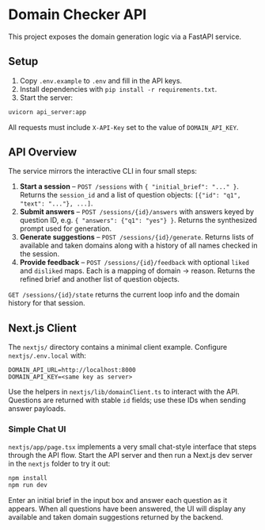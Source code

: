 # Domain Checker API

This project exposes the domain generation logic via a FastAPI service.

## Setup

1. Copy `.env.example` to `.env` and fill in the API keys.
2. Install dependencies with `pip install -r requirements.txt`.
3. Start the server:

```bash
uvicorn api_server:app
```

All requests must include `X-API-Key` set to the value of `DOMAIN_API_KEY`.

## API Overview

The service mirrors the interactive CLI in four small steps:

1. **Start a session** – `POST /sessions` with `{ "initial_brief": "..." }`.
   Returns the `session_id` and a list of question objects:
   `[{"id": "q1", "text": "..."}, ...]`.
2. **Submit answers** – `POST /sessions/{id}/answers` with answers keyed by question ID,
   e.g. `{ "answers": {"q1": "yes"} }`.
   Returns the synthesized prompt used for generation.
3. **Generate suggestions** – `POST /sessions/{id}/generate`.
   Returns lists of available and taken domains along with a history of all names checked in the session.
4. **Provide feedback** – `POST /sessions/{id}/feedback` with optional `liked` and `disliked` maps.
   Each is a mapping of domain → reason. Returns the refined brief and another list of question objects.

`GET /sessions/{id}/state` returns the current loop info and the domain history for that session.

## Next.js Client

The `nextjs/` directory contains a minimal client example. Configure
`nextjs/.env.local` with:

```
DOMAIN_API_URL=http://localhost:8000
DOMAIN_API_KEY=<same key as server>
```

Use the helpers in `nextjs/lib/domainClient.ts` to interact with the API.
Questions are returned with stable `id` fields; use these IDs when sending answer payloads.

### Simple Chat UI

`nextjs/app/page.tsx` implements a very small chat-style interface that steps
through the API flow. Start the API server and then run a Next.js dev server in
the `nextjs` folder to try it out:

```bash
npm install
npm run dev
```

Enter an initial brief in the input box and answer each question as it appears.
When all questions have been answered, the UI will display any available and
taken domain suggestions returned by the backend.
